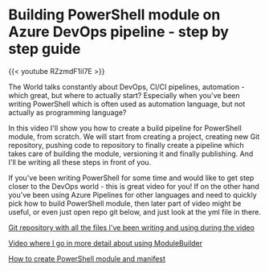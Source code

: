 # Building PowerShell module on Azure DevOps pipeline - step by step guide


{{< youtube RZzmdF1iI7E >}}

The World talks constantly about DevOps, CI/CI pipelines, automation - which great, but where to actually start? Especially when you've been writing PowerShell which is often used as automation language, but not actually as programming language?

In this video I'll show you how to create a build pipeline for PowerShell module, from scratch. We will start from creating a project, creating new Git repository, pushing code to repository to finally create a pipeline which takes care of building the module, versioning it and finally publishing. And I'll be writing all these steps in front of you.

If you've been writing PowerShell for some time and would like to get step closer to the DevOps world - this is great video for you! If on the other hand you've been using Azure Pipelines for other languages and need to quickly pick how to build PowerShell module, then later part of video might be useful, or even just open repo git below, and just look at the yml file in there.

[Git repository with all the files I've been writing and using during the video](https://dev.azure.com/kprocyszyn/_git/About-PowerShell)

[Video where I go in more detail about using ModuleBuilder](/powershell-module-building)

[How to create PowerShell module and manifest](/powershell-module-manifest)
